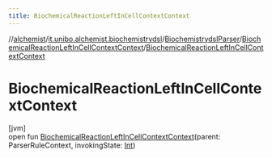 ```yaml
---
title: BiochemicalReactionLeftInCellContextContext
---
```

//[alchemist](../../../../index.html)/[it.unibo.alchemist.biochemistrydsl](../../index.html)/[BiochemistrydslParser](../index.html)/[BiochemicalReactionLeftInCellContextContext](index.html)/[BiochemicalReactionLeftInCellContextContext](-biochemical-reaction-left-in-cell-context-context.html)



# BiochemicalReactionLeftInCellContextContext



[jvm]\
open fun [BiochemicalReactionLeftInCellContextContext](-biochemical-reaction-left-in-cell-context-context.html)(parent: ParserRuleContext, invokingState: [Int](https://kotlinlang.org/api/latest/jvm/stdlib/kotlin/-int/index.html))




